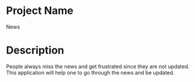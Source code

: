 # Project Name
News

# Description
People always miss the news and get frustrated since they are not updated. This application will help one to go through the news and be updated.
